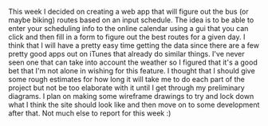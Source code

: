 This week I decided on creating a web app that will figure out the bus (or maybe biking) routes based on an input schedule.  The idea is to be able to enter your scheduling info to the online calendar using a gui that you can click and then fill in a form to figure out the best routes for a given day.  I think that I will have a pretty easy time getting the data since there are a few pretty good apps out on iTunes that already do similar things.  I've never seen one that can take into account the weather so I figured that it's a good bet that I'm not alone in wishing for this feature.  I thought that I should give some rough estimates for how long it will take me to do each part of the project but not be too elaborate with it until I get through my preliminary diagrams. I plan on making some wireframe drawings to try and lock down what I think the site should look like and then move on to some development after that.  Not much else to report for this week :)